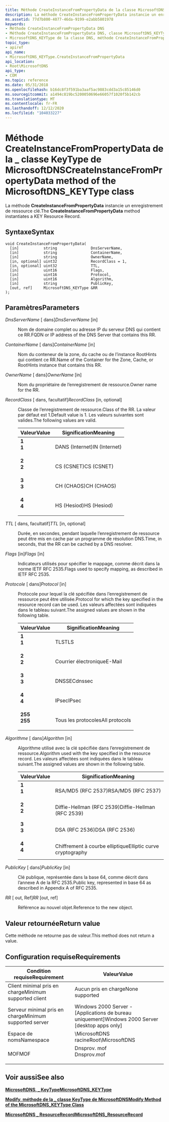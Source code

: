 ```yaml
---
title: Méthode CreateInstanceFromPropertyData de la classe MicrosoftDNS_KEYType
description: La méthode CreateInstanceFromPropertyData instancie un enregistrement de ressource clé.
ms.assetid: 77d7b800-4077-46da-9199-e2abb5801978
keywords:
- Méthode CreateInstanceFromPropertyData DNS
- Méthode CreateInstanceFromPropertyData DNS, classe MicrosoftDNS_KEYType
- MicrosoftDNS_KEYType de la classe DNS, méthode CreateInstanceFromPropertyData
topic_type:
- apiref
api_name:
- MicrosoftDNS_KEYType.CreateInstanceFromPropertyData
api_location:
- Root\MicrosoftDNS
api_type:
- COM
ms.topic: reference
ms.date: 05/31/2018
ms.openlocfilehash: b16dc8f3f591ba3aaf5ac9883cdd3a15c85146d0
ms.sourcegitcommit: a1494c819bc5200050696e66057f1020f5b142cb
ms.translationtype: MT
ms.contentlocale: fr-FR
ms.lasthandoff: 12/12/2020
ms.locfileid: "104033227"
---
```

# <a name="createinstancefrompropertydata-method-of-the-microsoftdns_keytype-class"></a><span data-ttu-id="69d4e-106">Méthode CreateInstanceFromPropertyData de la \_ classe KeyType de MicrosoftDNS</span><span class="sxs-lookup"><span data-stu-id="69d4e-106">CreateInstanceFromPropertyData method of the MicrosoftDNS\_KEYType class</span></span>

<span data-ttu-id="69d4e-107">La méthode **CreateInstanceFromPropertyData** instancie un enregistrement de ressource clé.</span><span class="sxs-lookup"><span data-stu-id="69d4e-107">The **CreateInstanceFromPropertyData** method instantiates a KEY Resource Record.</span></span>

## <a name="syntax"></a><span data-ttu-id="69d4e-108">Syntaxe</span><span class="sxs-lookup"><span data-stu-id="69d4e-108">Syntax</span></span>


```mof
void CreateInstanceFromPropertyData(
  [in]           string               DnsServerName,
  [in]           string               ContainerName,
  [in]           string               OwnerName,
  [in, optional] uint32               RecordClass = 1,
  [in, optional] uint32               TTL,
  [in]           uint16               Flags,
  [in]           uint16               Protocol,
  [in]           uint16               Algorithm,
  [in]           string               PublicKey,
  [out, ref]     MicrosoftDNS_KEYType &RR
);
```



## <a name="parameters"></a><span data-ttu-id="69d4e-109">Paramètres</span><span class="sxs-lookup"><span data-stu-id="69d4e-109">Parameters</span></span>

<dl> <dt>

<span data-ttu-id="69d4e-110">*DnsServerName* \[ dans\]</span><span class="sxs-lookup"><span data-stu-id="69d4e-110">*DnsServerName* \[in\]</span></span>
</dt> <dd>

<span data-ttu-id="69d4e-111">Nom de domaine complet ou adresse IP du serveur DNS qui contient ce RR.</span><span class="sxs-lookup"><span data-stu-id="69d4e-111">FQDN or IP address of the DNS Server that contains this RR.</span></span>

</dd> <dt>

<span data-ttu-id="69d4e-112">*ContainerName* \[ dans\]</span><span class="sxs-lookup"><span data-stu-id="69d4e-112">*ContainerName* \[in\]</span></span>
</dt> <dd>

<span data-ttu-id="69d4e-113">Nom du conteneur de la zone, du cache ou de l’instance RootHints qui contient ce RR.</span><span class="sxs-lookup"><span data-stu-id="69d4e-113">Name of the Container for the Zone, Cache, or RootHints instance that contains this RR.</span></span>

</dd> <dt>

<span data-ttu-id="69d4e-114">*OwnerName* \[ dans\]</span><span class="sxs-lookup"><span data-stu-id="69d4e-114">*OwnerName* \[in\]</span></span>
</dt> <dd>

<span data-ttu-id="69d4e-115">Nom du propriétaire de l’enregistrement de ressource.</span><span class="sxs-lookup"><span data-stu-id="69d4e-115">Owner name for the RR.</span></span>

</dd> <dt>

<span data-ttu-id="69d4e-116">*RecordClass* \[ dans, facultatif\]</span><span class="sxs-lookup"><span data-stu-id="69d4e-116">*RecordClass* \[in, optional\]</span></span>
</dt> <dd>

<span data-ttu-id="69d4e-117">Classe de l’enregistrement de ressource.</span><span class="sxs-lookup"><span data-stu-id="69d4e-117">Class of the RR.</span></span> <span data-ttu-id="69d4e-118">La valeur par défaut est 1.</span><span class="sxs-lookup"><span data-stu-id="69d4e-118">Default value is 1.</span></span> <span data-ttu-id="69d4e-119">Les valeurs suivantes sont valides.</span><span class="sxs-lookup"><span data-stu-id="69d4e-119">The following values are valid.</span></span>



| <span data-ttu-id="69d4e-120">Valeur</span><span class="sxs-lookup"><span data-stu-id="69d4e-120">Value</span></span>                                                                                                | <span data-ttu-id="69d4e-121">Signification</span><span class="sxs-lookup"><span data-stu-id="69d4e-121">Meaning</span></span>                  |
|------------------------------------------------------------------------------------------------------|--------------------------|
| <span id="1"></span><dl> <span data-ttu-id="69d4e-122"><dt>**1**</dt></span><span class="sxs-lookup"><span data-stu-id="69d4e-122"><dt>**1**</dt></span></span> </dl> | <span data-ttu-id="69d4e-123">DANS (Internet)</span><span class="sxs-lookup"><span data-stu-id="69d4e-123">IN (Internet)</span></span><br/> |
| <span id="2"></span><dl> <span data-ttu-id="69d4e-124"><dt>**2**</dt></span><span class="sxs-lookup"><span data-stu-id="69d4e-124"><dt>**2**</dt></span></span> </dl> | <span data-ttu-id="69d4e-125">CS (CSNET)</span><span class="sxs-lookup"><span data-stu-id="69d4e-125">CS (CSNET)</span></span><br/>    |
| <span id="3"></span><dl> <span data-ttu-id="69d4e-126"><dt>**3**</dt></span><span class="sxs-lookup"><span data-stu-id="69d4e-126"><dt>**3**</dt></span></span> </dl> | <span data-ttu-id="69d4e-127">CH (CHAOS)</span><span class="sxs-lookup"><span data-stu-id="69d4e-127">CH (CHAOS)</span></span><br/>    |
| <span id="4"></span><dl> <span data-ttu-id="69d4e-128"><dt>**4**</dt></span><span class="sxs-lookup"><span data-stu-id="69d4e-128"><dt>**4**</dt></span></span> </dl> | <span data-ttu-id="69d4e-129">HS (Hesiod)</span><span class="sxs-lookup"><span data-stu-id="69d4e-129">HS (Hesiod)</span></span><br/>   |



 

</dd> <dt>

<span data-ttu-id="69d4e-130">*TTL* \[ dans, facultatif\]</span><span class="sxs-lookup"><span data-stu-id="69d4e-130">*TTL* \[in, optional\]</span></span>
</dt> <dd>

<span data-ttu-id="69d4e-131">Durée, en secondes, pendant laquelle l’enregistrement de ressource peut être mis en cache par un programme de résolution DNS.</span><span class="sxs-lookup"><span data-stu-id="69d4e-131">Time, in seconds, that the RR can be cached by a DNS resolver.</span></span>

</dd> <dt>

<span data-ttu-id="69d4e-132">*Flags* \[in\]</span><span class="sxs-lookup"><span data-stu-id="69d4e-132">*Flags* \[in\]</span></span>
</dt> <dd>

<span data-ttu-id="69d4e-133">Indicateurs utilisés pour spécifier le mappage, comme décrit dans la norme IETF RFC 2535.</span><span class="sxs-lookup"><span data-stu-id="69d4e-133">Flags used to specify mapping, as described in IETF RFC 2535.</span></span>

</dd> <dt>

<span data-ttu-id="69d4e-134">*Protocole* \[ dans\]</span><span class="sxs-lookup"><span data-stu-id="69d4e-134">*Protocol* \[in\]</span></span>
</dt> <dd>

<span data-ttu-id="69d4e-135">Protocole pour lequel la clé spécifiée dans l’enregistrement de ressource peut être utilisée.</span><span class="sxs-lookup"><span data-stu-id="69d4e-135">Protocol for which the key specified in the resource record can be used.</span></span> <span data-ttu-id="69d4e-136">Les valeurs affectées sont indiquées dans le tableau suivant.</span><span class="sxs-lookup"><span data-stu-id="69d4e-136">The assigned values are shown in the following table.</span></span>



| <span data-ttu-id="69d4e-137">Valeur</span><span class="sxs-lookup"><span data-stu-id="69d4e-137">Value</span></span>                                                                                                    | <span data-ttu-id="69d4e-138">Signification</span><span class="sxs-lookup"><span data-stu-id="69d4e-138">Meaning</span></span>                  |
|----------------------------------------------------------------------------------------------------------|--------------------------|
| <span id="1"></span><dl> <span data-ttu-id="69d4e-139"><dt>**1**</dt></span><span class="sxs-lookup"><span data-stu-id="69d4e-139"><dt>**1**</dt></span></span> </dl>     | <span data-ttu-id="69d4e-140">TLS</span><span class="sxs-lookup"><span data-stu-id="69d4e-140">TLS</span></span><br/>           |
| <span id="2"></span><dl> <span data-ttu-id="69d4e-141"><dt>**2**</dt></span><span class="sxs-lookup"><span data-stu-id="69d4e-141"><dt>**2**</dt></span></span> </dl>     | <span data-ttu-id="69d4e-142">Courrier électronique</span><span class="sxs-lookup"><span data-stu-id="69d4e-142">E-Mail</span></span><br/>        |
| <span id="3"></span><dl> <span data-ttu-id="69d4e-143"><dt>**3**</dt></span><span class="sxs-lookup"><span data-stu-id="69d4e-143"><dt>**3**</dt></span></span> </dl>     | <span data-ttu-id="69d4e-144">DNSSEC</span><span class="sxs-lookup"><span data-stu-id="69d4e-144">dnssec</span></span><br/>        |
| <span id="4"></span><dl> <span data-ttu-id="69d4e-145"><dt>**4**</dt></span><span class="sxs-lookup"><span data-stu-id="69d4e-145"><dt>**4**</dt></span></span> </dl>     | <span data-ttu-id="69d4e-146">IPsec</span><span class="sxs-lookup"><span data-stu-id="69d4e-146">IPsec</span></span><br/>         |
| <span id="255"></span><dl> <span data-ttu-id="69d4e-147"><dt>**255**</dt></span><span class="sxs-lookup"><span data-stu-id="69d4e-147"><dt>**255**</dt></span></span> </dl> | <span data-ttu-id="69d4e-148">Tous les protocoles</span><span class="sxs-lookup"><span data-stu-id="69d4e-148">All protocols</span></span><br/> |



 

</dd> <dt>

<span data-ttu-id="69d4e-149">*Algorithme* \[ dans\]</span><span class="sxs-lookup"><span data-stu-id="69d4e-149">*Algorithm* \[in\]</span></span>
</dt> <dd>

<span data-ttu-id="69d4e-150">Algorithme utilisé avec la clé spécifiée dans l’enregistrement de ressource.</span><span class="sxs-lookup"><span data-stu-id="69d4e-150">Algorithm used with the key specified in the resource record.</span></span> <span data-ttu-id="69d4e-151">Les valeurs affectées sont indiquées dans le tableau suivant.</span><span class="sxs-lookup"><span data-stu-id="69d4e-151">The assigned values are shown in the following table.</span></span>



| <span data-ttu-id="69d4e-152">Valeur</span><span class="sxs-lookup"><span data-stu-id="69d4e-152">Value</span></span>                                                                                                | <span data-ttu-id="69d4e-153">Signification</span><span class="sxs-lookup"><span data-stu-id="69d4e-153">Meaning</span></span>                                |
|------------------------------------------------------------------------------------------------------|----------------------------------------|
| <span id="1"></span><dl> <span data-ttu-id="69d4e-154"><dt>**1**</dt></span><span class="sxs-lookup"><span data-stu-id="69d4e-154"><dt>**1**</dt></span></span> </dl> | <span data-ttu-id="69d4e-155">RSA/MD5 (RFC 2537)</span><span class="sxs-lookup"><span data-stu-id="69d4e-155">RSA/MD5 (RFC 2537)</span></span><br/>          |
| <span id="2"></span><dl> <span data-ttu-id="69d4e-156"><dt>**2**</dt></span><span class="sxs-lookup"><span data-stu-id="69d4e-156"><dt>**2**</dt></span></span> </dl> | <span data-ttu-id="69d4e-157">Diffie-Hellman (RFC 2539)</span><span class="sxs-lookup"><span data-stu-id="69d4e-157">Diffie-Hellman (RFC 2539)</span></span><br/>   |
| <span id="3"></span><dl> <span data-ttu-id="69d4e-158"><dt>**3**</dt></span><span class="sxs-lookup"><span data-stu-id="69d4e-158"><dt>**3**</dt></span></span> </dl> | <span data-ttu-id="69d4e-159">DSA (RFC 2536)</span><span class="sxs-lookup"><span data-stu-id="69d4e-159">DSA (RFC 2536)</span></span><br/>              |
| <span id="4"></span><dl> <span data-ttu-id="69d4e-160"><dt>**4**</dt></span><span class="sxs-lookup"><span data-stu-id="69d4e-160"><dt>**4**</dt></span></span> </dl> | <span data-ttu-id="69d4e-161">Chiffrement à courbe elliptique</span><span class="sxs-lookup"><span data-stu-id="69d4e-161">Elliptic curve cryptography</span></span><br/> |



 

</dd> <dt>

<span data-ttu-id="69d4e-162">*PublicKey* \[ dans\]</span><span class="sxs-lookup"><span data-stu-id="69d4e-162">*PublicKey* \[in\]</span></span>
</dt> <dd>

<span data-ttu-id="69d4e-163">Clé publique, représentée dans la base 64, comme décrit dans l’annexe A de la RFC 2535.</span><span class="sxs-lookup"><span data-stu-id="69d4e-163">Public key, represented in base 64 as described in Appendix A of RFC 2535.</span></span>

</dd> <dt>

<span data-ttu-id="69d4e-164">*RR* \[ out, Ref\]</span><span class="sxs-lookup"><span data-stu-id="69d4e-164">*RR* \[out, ref\]</span></span>
</dt> <dd>

<span data-ttu-id="69d4e-165">Référence au nouvel objet.</span><span class="sxs-lookup"><span data-stu-id="69d4e-165">Reference to the new object.</span></span>

</dd> </dl>

## <a name="return-value"></a><span data-ttu-id="69d4e-166">Valeur retournée</span><span class="sxs-lookup"><span data-stu-id="69d4e-166">Return value</span></span>

<span data-ttu-id="69d4e-167">Cette méthode ne retourne pas de valeur.</span><span class="sxs-lookup"><span data-stu-id="69d4e-167">This method does not return a value.</span></span>

## <a name="requirements"></a><span data-ttu-id="69d4e-168">Configuration requise</span><span class="sxs-lookup"><span data-stu-id="69d4e-168">Requirements</span></span>



| <span data-ttu-id="69d4e-169">Condition requise</span><span class="sxs-lookup"><span data-stu-id="69d4e-169">Requirement</span></span> | <span data-ttu-id="69d4e-170">Valeur</span><span class="sxs-lookup"><span data-stu-id="69d4e-170">Value</span></span> |
|-------------------------------------|----------------------------------------------------------------------------------------|
| <span data-ttu-id="69d4e-171">Client minimal pris en charge</span><span class="sxs-lookup"><span data-stu-id="69d4e-171">Minimum supported client</span></span><br/> | <span data-ttu-id="69d4e-172">Aucun pris en charge</span><span class="sxs-lookup"><span data-stu-id="69d4e-172">None supported</span></span><br/>                                                              |
| <span data-ttu-id="69d4e-173">Serveur minimal pris en charge</span><span class="sxs-lookup"><span data-stu-id="69d4e-173">Minimum supported server</span></span><br/> | <span data-ttu-id="69d4e-174">Windows 2000 Server - \[Applications de bureau uniquement\]</span><span class="sxs-lookup"><span data-stu-id="69d4e-174">Windows 2000 Server \[desktop apps only\]</span></span><br/>                                   |
| <span data-ttu-id="69d4e-175">Espace de noms</span><span class="sxs-lookup"><span data-stu-id="69d4e-175">Namespace</span></span><br/>                | <span data-ttu-id="69d4e-176">\\MicrosoftDNS racine</span><span class="sxs-lookup"><span data-stu-id="69d4e-176">Root\\MicrosoftDNS</span></span><br/>                                                          |
| <span data-ttu-id="69d4e-177">MOF</span><span class="sxs-lookup"><span data-stu-id="69d4e-177">MOF</span></span><br/>                      | <dl> <span data-ttu-id="69d4e-178"><dt>Dnsprov. mof</dt></span><span class="sxs-lookup"><span data-stu-id="69d4e-178"><dt>Dnsprov.mof</dt></span></span> </dl> |



## <a name="see-also"></a><span data-ttu-id="69d4e-179">Voir aussi</span><span class="sxs-lookup"><span data-stu-id="69d4e-179">See also</span></span>

<dl> <dt>

[<span data-ttu-id="69d4e-180">**MicrosoftDNS, \_ KeyType**</span><span class="sxs-lookup"><span data-stu-id="69d4e-180">**MicrosoftDNS\_KEYType**</span></span>](microsoftdns-keytype.md)
</dt> <dt>

[<span data-ttu-id="69d4e-181">**Modify, méthode de la \_ classe KeyType de MicrosoftDNS**</span><span class="sxs-lookup"><span data-stu-id="69d4e-181">**Modify Method of the MicrosoftDNS\_KEYType Class**</span></span>](microsoftdns-keytype-modify.md)
</dt> <dt>

[<span data-ttu-id="69d4e-182">**MicrosoftDNS \_ ResourceRecord**</span><span class="sxs-lookup"><span data-stu-id="69d4e-182">**MicrosoftDNS\_ResourceRecord**</span></span>](microsoftdns-resourcerecord.md)
</dt> </dl>

 

 






